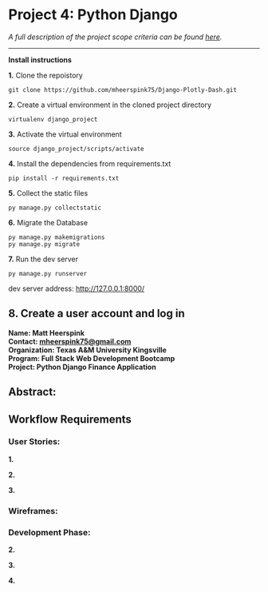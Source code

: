 # Project 4: Python Django

*A full description of the project scope criteria can be found [here](https://sites.google.com/view/reference-page/project-4).*

---



**Install instructions**

**1.**  Clone the repoistory
```
git clone https://github.com/mheerspink75/Django-Plotly-Dash.git
```
**2.** Create a virtual environment in the cloned project directory
```
virtualenv django_project
```
**3.**  Activate the virtual environment
```
source django_project/scripts/activate
```
**4.**  Install the dependencies from requirements.txt
```
pip install -r requirements.txt
```
**5.**  Collect the static files
```
py manage.py collectstatic
```
**6.**  Migrate the Database
```
py manage.py makemigrations
py manage.py migrate
```
**7.**  Run the dev server
```
py manage.py runserver
```
dev server address:  http://127.0.0.1:8000/

**8.** Create a user account and log in
---

**Name:  Matt Heerspink**  
**Contact: mheerspink75@gmail.com**  
**Organization: Texas A&M University Kingsville**  
**Program:  Full Stack Web Development Bootcamp**  
**Project:  Python Django Finance Application**

## Abstract:  


## Workflow Requirements

### User Stories:

**1.** 

**2.** 

**3.**

### Wireframes:


### Development Phase:

**2.**

**3.** 

**4.**  